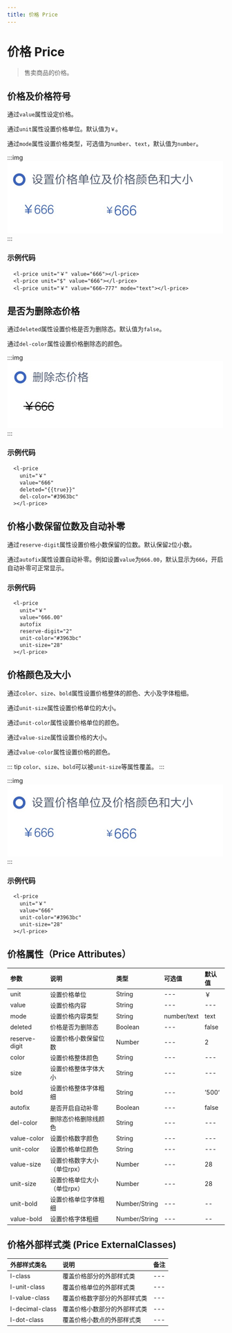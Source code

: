 ```yaml
---
title: 价格 Price
---
```


# <H2Icon /> 价格 Price

> 售卖商品的价格。

## 价格及价格符号

通过`value`属性设定价格。

通过`unit`属性设置价格单位。默认值为`￥`。

通过`mode`属性设置价格类型，可选值为`number`、`text`，默认值为`number`。

:::img
![height=100](/screenshots/price/1.jpg)
:::

### 示例代码

```wxml
  <l-price unit="￥" value="666"></l-price>
  <l-price unit="$" value="666"></l-price>
  <l-price unit="￥" value="666~777" mode="text"></l-price>
```

## 是否为删除态价格

通过`deleted`属性设置价格是否为删除态。默认值为`false`。

通过`del-color`属性设置价格删除态的颜色。

:::img
![height=100](/screenshots/price/2.png)
:::

### 示例代码

```wxml
  <l-price 
    unit="￥"
    value="666"
    deleted="{{true}}"
    del-color="#3963bc"
  ></l-price>
```

## 价格小数保留位数及自动补零

通过`reserve-digit`属性设置价格小数保留的位数。默认保留`2`位小数。

通过`autofix`属性设置自动补零。例如设置`value`为`666.00`，默认显示为`666`，开启自动补零可正常显示。

### 示例代码

```wxml
  <l-price 
    unit="￥"
    value="666.00"
    autofix
    reserve-digit="2"
    unit-color="#3963bc"
    unit-size="28"
  ></l-price>
```

## 价格颜色及大小

通过`color`、`size`、`bold`属性设置价格整体的颜色、大小及字体粗细。

通过`unit-size`属性设置价格单位的大小。

通过`unit-color`属性设置价格单位的颜色。

通过`value-size`属性设置价格的大小。

通过`value-color`属性设置价格的颜色。

::: tip
`color`、`size`、`bold`可以被`unit-size`等属性覆盖。
:::

:::img
![height=100](/screenshots/price/3.jpg)
:::

### 示例代码

```wxml
  <l-price 
    unit="￥"
    value="666"
    unit-color="#3963bc"
    unit-size="28"
  ></l-price>
```

## 价格属性（Price Attributes）

| 参数   | 说明 | 类型 | 可选值 | 默认值 |  
|:----|:----|:----|:----|:----|
| unit | 设置价格单位 | String | --- | ￥ |
| value | 设置价格内容 | String | --- | --- |
| mode | 设置价格内容类型 | String | number/text | text |
| deleted | 价格是否为删除态 | Boolean | --- | false |
| reserve-digit | 设置价格小数保留位数 | Number | --- | 2 |
| color | 设置价格整体颜色 | String | --- | --- |
| size | 设置价格整体字体大小 | String | --- | --- |
| bold | 设置价格整体字体粗细  | String | --- | ’500‘ |
| autofix | 是否开启自动补零 | Boolean | --- | false |
| del-color | 删除态价格删除线颜色 | String | --- | --- |
| value-color | 设置价格数字颜色 | String | --- | --- |
| unit-color | 设置价格单位颜色 | String | --- | --- |
| value-size | 设置价格数字大小（单位rpx） | Number | --- | 28 |
| unit-size | 设置价格单位大小（单位rpx） | Number | --- | 28 |
| unit-bold | 设置价格单位字体粗细 | Number/String | --- | -- |
| value-bold | 设置价格字体粗细 | Number/String | --- | -- |

## 价格外部样式类 (Price ExternalClasses)

| 外部样式类名    | 说明    | 备注 |
| :--------- | :----------------- | :----- |
| l-class | 覆盖价格部分的外部样式类 | --- |
| l-unit-class | 覆盖价格单位的外部样式类 | --- |
| l-value-class | 覆盖价格数字部分的外部样式类 | --- |
| l-decimal-class | 覆盖价格小数部分的外部样式类 | --- |
| l-dot-class | 覆盖价格小数点的外部样式类 | --- |

<RightMenu />